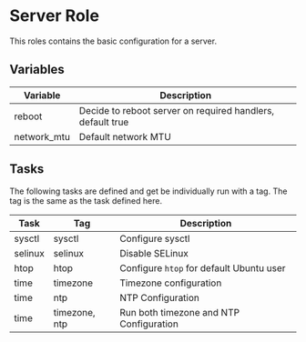# Server Role

This roles contains the basic configuration for a server.

## Variables

| Variable    | Description                                                |
| ----------- | ---------------------------------------------------------- |
| reboot      | Decide to reboot server on required handlers, default true |
| network_mtu | Default network MTU                                        |

## Tasks

The following tasks are defined and get be individually run with a tag. The tag is the same as the task defined here.

| Task    | Tag           | Description                              |
| ------- | ------------- | ---------------------------------------- |
| sysctl  | sysctl        | Configure sysctl                         |
| selinux | selinux       | Disable SELinux                          |
| htop    | htop          | Configure `htop` for default Ubuntu user |
| time    | timezone      | Timezone configuration                   |
| time    | ntp           | NTP Configuration                        |
| time    | timezone, ntp | Run both timezone and NTP Configuration  |
